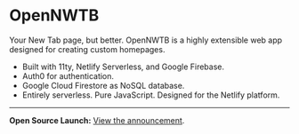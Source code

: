 # OpenNWTB
Your New Tab page, but better. OpenNWTB is a highly extensible web app designed for creating custom homepages.
* Built with 11ty, Netlify Serverless, and Google Firebase.
* Auth0 for authentication.
* Google Cloud Firestore as NoSQL database.
* Entirely serverless. Pure JavaScript. Designed for the Netlify platform.
   
---
   
**Open Source Launch:** [View the announcement](https://github.com/orgs/OpenNWTB/discussions/1).
